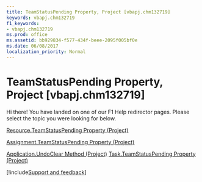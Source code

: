 ```yaml
---
title: TeamStatusPending Property, Project [vbapj.chm132719]
keywords: vbapj.chm132719
f1_keywords:
- vbapj.chm132719
ms.prod: office
ms.assetid: bb929834-f577-434f-beee-2095f005bf0e
ms.date: 06/08/2017
localization_priority: Normal
---
```



# TeamStatusPending Property, Project [vbapj.chm132719]

Hi there! You have landed on one of our F1 Help redirector pages. Please select the topic you were looking for below.

[Resource.TeamStatusPending Property (Project)](https://msdn.microsoft.com/library/2e85130d-fd12-a3dc-64ef-6c0a16107173%28Office.15%29.aspx)

[Assignment.TeamStatusPending Property (Project)](https://msdn.microsoft.com/library/8e403925-225e-a1e9-121c-6f9353578150%28Office.15%29.aspx)

[Application.UndoClear Method (Project)](https://msdn.microsoft.com/library/ee46aa2e-e04a-420f-54aa-76fd4ec5c6c8%28Office.15%29.aspx)
[Task.TeamStatusPending Property (Project)](https://msdn.microsoft.com/library/4c20c56d-d782-5364-0ac8-e19b93f6a887%28Office.15%29.aspx)

[!include[Support and feedback](~/includes/feedback-boilerplate.md)]